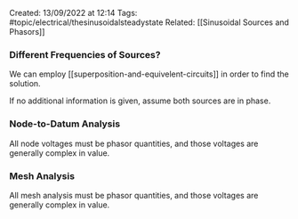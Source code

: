Created: 13/09/2022 at 12:14
Tags: #topic/electrical/thesinusoidalsteadystate
Related: [[Sinusoidal Sources and Phasors]]

### Different Frequencies of Sources?
We can employ [[superposition-and-equivelent-circuits]] in order to find the solution.

If no additional information is given, assume both sources are in phase.

### Node-to-Datum Analysis
All node voltages must be phasor quantities, and those voltages are generally complex in value.

### Mesh Analysis
All mesh analysis must be phasor quantities, and those voltages are generally complex in value.
